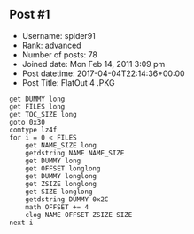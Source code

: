 ## Post #1
- Username: spider91
- Rank: advanced
- Number of posts: 78
- Joined date: Mon Feb 14, 2011 3:09 pm
- Post datetime: 2017-04-04T22:14:36+00:00
- Post Title: FlatOut 4 .PKG

```
get DUMMY long
get FILES long
get TOC_SIZE long
goto 0x30
comtype lz4f
for i = 0 < FILES
	get NAME_SIZE long
	getdstring NAME NAME_SIZE
	get DUMMY long
	get OFFSET longlong
	get DUMMY longlong
	get ZSIZE longlong
	get SIZE longlong
	getdstring DUMMY 0x2C
	math OFFSET += 4
	clog NAME OFFSET ZSIZE SIZE
next i

```

